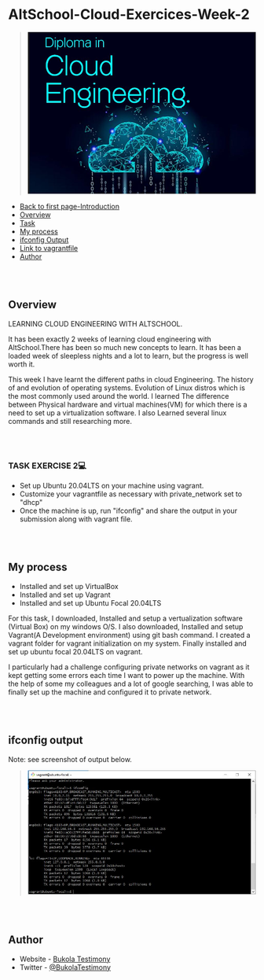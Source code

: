   # AltSchool-Cloud-Exercices-Week-2

> <img src= "https://github.com/Bukola-Testimony/AltSchool-Cloud-Exercices/blob/main/cloud3.JPG" alt="cloud Engineering image"> 

- [Back to first page-Introduction](https://github.com/Bukola-Testimony/AltSchool-Cloud-Exercices)
- [Overview](#overview) 
- [Task](#TASK-EXERCISE-2) 
- [My process](#my-process)
- [ifconfig Output](#ifconfig-output) 
- [Link to vagrantfile](https://github.com/Bukola-Testimony/AltSchool-Cloud-Exercices/blob/main/Exercise-2/Vagrantfile) 
- [Author](#author)

<br>
<br>

## Overview
LEARNING CLOUD ENGINEERING WITH ALTSCHOOL.
<p>
It has been exactly 2 weeks of learning cloud engineering with AltSchool.There has been so much new concepts to learn. It has been a loaded week of sleepless nights and a lot to learn, but the progress is well worth it.  
</p>

<p>
This week I have learnt the different paths in cloud Engineering.
The history of and evolution of operating systems.
Evolution of Linux distros which is the most commonly used around the world.
I learned The difference between Physical hardware and virtual machines(VM) for which there is a need to set up a virtualization software.  
I also Learned several linux commands and still researching more.
</p>

<br>
<br>


### TASK  EXERCISE 2💻

- Set up Ubuntu 20.04LTS on your machine using vagrant. 
- Customize your vagrantfile as necessary with private_network set to "dhcp"
- Once the machine is up, run "ifconfig" and share the output in your submission along with vagrant file. 


<br>
<br>


## My process
- Installed and set up VirtualBox
- Installed and set up Vagrant
- Installed and set up Ubuntu Focal 20.04LTS
<p>
For this task, I downloaded, Installed and setup a vertualization software (Virtual Box) on my windows O/S.
I also downloaded, Installed and setup Vagrant(A Development environment) using git bash command. I created a vagrant folder for vagrant initialization on my system. 
Finally installed and set up ubuntu focal 20.04LTS on vagrant. 
</p>
<p>
I particularly had a challenge configuring private networks on vagrant as it kept getting some errors each time I want to power up the machine. With the help of some my colleagues and a lot of google searching, I was able to finally set up the machine and configured it to private network. 
</p>

<br>
<br>

## ifconfig output 
Note: see screenshot of output below.
<br/>

> ![AltSchool Cloud Exercices](../Exercise-2/images/Vagrant-ifconfig.JPG)




<br>
<br>

## Author

- Website - [Bukola Testimony](https://bukola-testimony.github.io/My-Portfolio-website/)
- Twitter - [@BukolaTestimony](https://twitter.com/BukolaTestimony)
